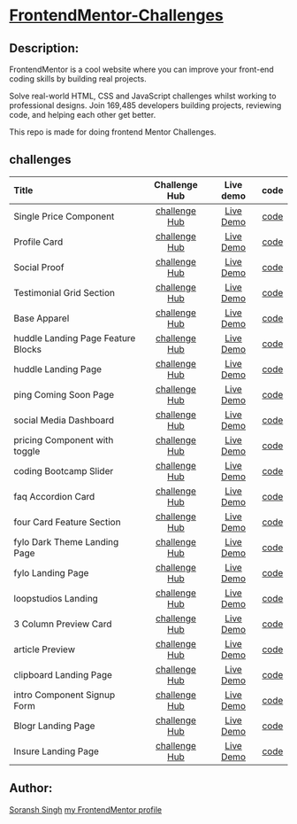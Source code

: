 # [FrontendMentor-Challenges](https://www.frontendmentor.io)

## Description:

FrontendMentor is a cool website where you can improve your front-end coding skills by building real projects.

Solve real-world HTML, CSS and JavaScript challenges whilst working to professional designs. Join 169,485 developers building projects, reviewing code, and helping each other get better.

This repo is made for doing frontend Mentor Challenges.

## challenges

 |   Title          |   Challenge Hub  |   Live demo  |   code  |  
 |   :------------- | :---------------:| :----------: | :-----: |  
 |   Single Price Component |  [challenge Hub](https://www.frontendmentor.io/challenges/single-price-grid-component-5ce41129d0ff452fec5abbbc) |   [Live Demo](https://frontend-mentor-challenges-self.vercel.app/singlePriceGridComponent/index.html) |   [code](./singlePriceGridComponent) |  
 |   Profile Card |   [challenge Hub](https://www.frontendmentor.io/challenges/profile-card-component-cfArpWshJ) |   [Live Demo](https://frontend-mentor-challenges-self.vercel.app/profileCardComponent/index.html) |   [code](./profileCardComponent) |  
 |   Social Proof |  [challenge Hub](https://www.frontendmentor.io/challenges/social-proof-section-6e0qTv_bA) |   [Live Demo](https://frontend-mentor-challenges-self.vercel.app/socialProof/index.html) |   [code](./socialProof) |  
 |  Testimonial Grid Section |   [challenge Hub](https://www.frontendmentor.io/challenges/testimonials-grid-section-Nnw6J7Un7) |   [Live Demo](https://frontend-mentor-challenges-self.vercel.app/testimonialsGridSection/index.html) |   [code](./testimonialsGridSection) |  
 |  Base Apparel |   [challenge Hub](https://www.frontendmentor.io/challenges/base-apparel-coming-soon-page-5d46b47f8db8a7063f9331a0) |   [Live Demo](https://frontend-mentor-challenges-self.vercel.app/baseApparel/index.html) |   [code](./baseApparel) |  
 |  huddle Landing Page Feature Blocks |   [challenge Hub](https://www.frontendmentor.io/challenges/huddle-landing-page-with-alternating-feature-blocks-5ca5f5981e82137ec91a5100) |   [Live Demo](https://frontend-mentor-challenges-self.vercel.app/huddleLandingPageFeatureBlocks/index.html) |   [code](./huddleLandingPageFeatureBlocks) |  
 |  huddle Landing Page |   [challenge Hub](https://www.frontendmentor.io/challenges/huddle-landing-page-with-a-single-introductory-section-B_2Wvxgi0) |   [Live Demo](https://frontend-mentor-challenges-self.vercel.app/huddleLandingPage/index.html) |   [code](./huddleLandingPage) |  
 |  ping Coming Soon Page |   [challenge Hub](https://www.frontendmentor.io/challenges/ping-single-column-coming-soon-page-5cadd051fec04111f7b848da) |   [Live Demo](https://frontend-mentor-challenges-self.vercel.app/pingComingSoonPage/index.html) |   [code](./pingComingSoonPage) |  
 |  social Media Dashboard |   [challenge Hub](https://www.frontendmentor.io/challenges/social-media-dashboard-with-theme-switcher-6oY8ozp_H) |   [Live Demo](https://frontend-mentor-challenges-self.vercel.app/socialMediaDashboard/index.html) |   [code](./socialMediaDashboard) |  
 |  pricing Component with toggle |   [challenge Hub](https://www.frontendmentor.io/challenges/pricing-component-with-toggle-8vPwRMIC) |   [Live Demo](https://frontend-mentor-challenges-self.vercel.app/pricingComponentWithToggle/index.html) |   [code](./pricingComponentWithToggle) |  
 |  coding Bootcamp Slider |   [challenge Hub](https://www.frontendmentor.io/challenges/coding-bootcamp-testimonials-slider-4FNyLA8JL) |   [Live Demo](https://frontend-mentor-challenges-self.vercel.app/codingBootcampSlider/index.html) |   [code](./codingBootcampSlider) |  
 |  faq Accordion Card |   [challenge Hub](https://www.frontendmentor.io/challenges/faq-accordion-card-XlyjD0Oam) |   [Live Demo](https://frontend-mentor-challenges-self.vercel.app/faqAccordionCard/index.html) |   [code](./faqAccordionCard) |  
 |  four Card Feature Section |   [challenge Hub](https://www.frontendmentor.io/challenges/four-card-feature-section-weK1eFYK) |   [Live Demo](https://frontend-mentor-challenges-self.vercel.app/fourCardFeatureSection/index.html) |   [code](./fourCardFeatureSection) |  
 |  fylo Dark Theme Landing Page |   [challenge Hub](https://www.frontendmentor.io/challenges/fylo-dark-theme-landing-page-5ca5f2d21e82137ec91a50fd) |   [Live Demo](https://frontend-mentor-challenges-self.vercel.app/fyloDarkThemeLandingPage/index.html) |   [code](./fyloDarkThemeLandingPage) |  
 |  fylo Landing Page |   [challenge Hub](https://www.frontendmentor.io/challenges/fylo-landing-page-with-two-column-layout-5ca5ef041e82137ec91a50f5) |   [Live Demo](https://frontend-mentor-challenges-self.vercel.app/fyloLandingPage/index.html) |   [code](./fyloLandingPage) |  
 |  loopstudios Landing |   [challenge Hub](https://www.frontendmentor.io/challenges/loopstudios-landing-page-N88J5Onjw) |   [Live Demo](https://frontend-mentor-challenges-self.vercel.app/loopstudiosLandingPage/index.html) |   [code](./loopstudiosLandingPage) |  
 |  3 Column Preview Card |   [challenge Hub](https://www.frontendmentor.io/challenges/3column-preview-card-component-pH92eAR2-) |   [Live Demo](https://frontend-mentor-challenges-self.vercel.app/3ColumnPreviewCard/index.html) |   [code](./3ColumnPreviewCard) |  
 |  article Preview |   [challenge Hub]() |   [Live Demo](https://frontend-mentor-challenges-self.vercel.app/articlePreview/index.html) |   [code](./articlePreview) |  
 |  clipboard Landing Page |   [challenge Hub](https://www.frontendmentor.io/challenges/clipboard-landing-page-5cc9bccd6c4c91111378ecb9) |   [Live Demo](https://frontend-mentor-challenges-self.vercel.app/clipboardLandingPage/index.html) |   [code](./clipboardLandingPage) |  
 | intro Component Signup Form |   [challenge Hub](https://www.frontendmentor.io/challenges/intro-component-with-signup-form-5cf91bd49edda32581d28fd1) |   [Live Demo](https://frontend-mentor-challenges-self.vercel.app/introComponentSignupForm/index.html) |   [code](./introComponentSignupForm) |  
 | Blogr Landing Page | [challenge Hub](https://www.frontendmentor.io/challenges/blogr-landing-page-EX2RLAApP) |   [Live Demo](https://frontend-mentor-challenges-self.vercel.app/blogrLandingPage/index.html) |   [code](./blogrLandingPage) |  
 | Insure Landing Page | [challenge Hub](https://www.frontendmentor.io/challenges/insure-landing-page-uTU68JV8) |   [Live Demo](https://frontend-mentor-challenges-self.vercel.app/insureLandingPage/index.html) |   [code](./insureLandingPage) |  


## Author:

[Soransh Singh](https://soransh-singh.github.io/)
[my FrontendMentor profile](https://www.frontendmentor.io/profile/soransh-singh)
